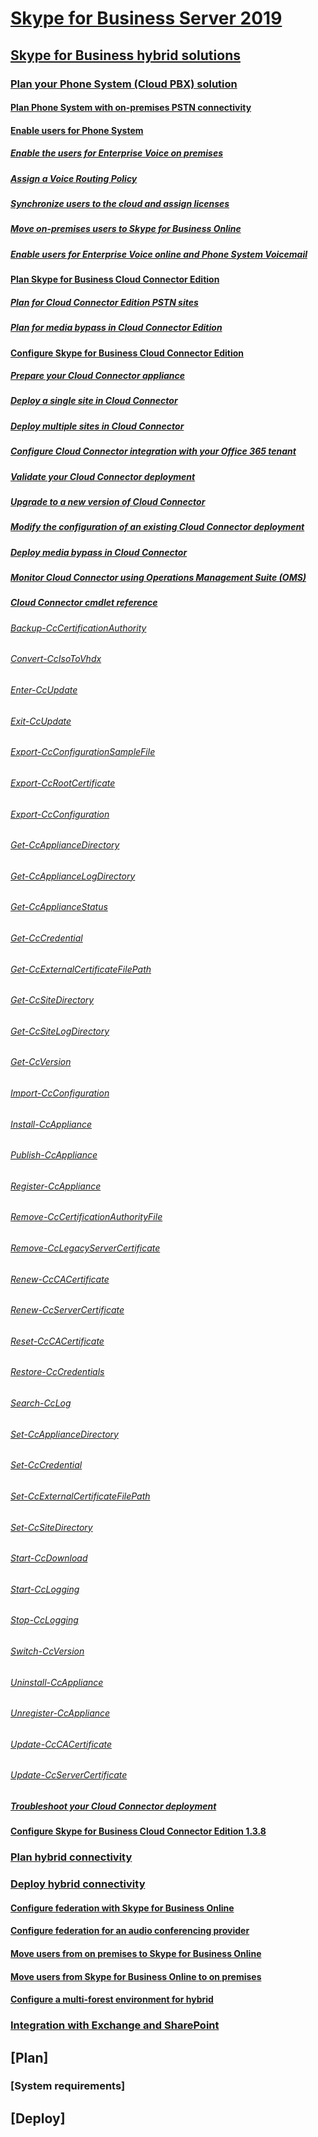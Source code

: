 # [Skype for Business Server 2019](../skype-for-business-server-2019.md)


## [Skype for Business hybrid solutions](../../SfbServer/skype-for-business-hybrid-solutions/skype-for-business-hybrid-solutions.md?toc=/SkypeForBusiness/toc.json&bc=/SkypeForBusiness/breadcrumb/toc.json)
### [Plan your Phone System (Cloud PBX) solution](../../SfbServer/skype-for-business-hybrid-solutions/plan-your-phone-system-cloud-pbx-solution/plan-your-phone-system-cloud-pbx-solution.md?toc=/SkypeForBusiness/toc.json&bc=/SkypeForBusiness/breadcrumb/toc.json)
#### [Plan Phone System with on-premises PSTN connectivity](../../SfbServer/skype-for-business-hybrid-solutions/plan-your-phone-system-cloud-pbx-solution/plan-phone-system-with-on-premises-pstn-connectivity.md?toc=/SkypeForBusiness/toc.json&bc=/SkypeForBusiness/breadcrumb/toc.json)
#### [Enable users for Phone System](../../SfbServer/skype-for-business-hybrid-solutions/plan-your-phone-system-cloud-pbx-solution/enable-users-for-phone-system.md?toc=/SkypeForBusiness/toc.json&bc=/SkypeForBusiness/breadcrumb/toc.json)
##### [Enable the users for Enterprise Voice on premises](../../SfbServer/skype-for-business-hybrid-solutions/plan-your-phone-system-cloud-pbx-solution/enable-the-users-for-enterprise-voice-on-premises.md?toc=/SkypeForBusiness/toc.json&bc=/SkypeForBusiness/breadcrumb/toc.json)
##### [Assign a Voice Routing Policy](../../SfbServer/skype-for-business-hybrid-solutions/plan-your-phone-system-cloud-pbx-solution/assign-a-voice-routing-policy.md?toc=/SkypeForBusiness/toc.json&bc=/SkypeForBusiness/breadcrumb/toc.json)
##### [Synchronize users to the cloud and assign licenses](../../SfbServer/skype-for-business-hybrid-solutions/plan-your-phone-system-cloud-pbx-solution/synchronize-users-to-the-cloud-and-assign-licenses.md?toc=/SkypeForBusiness/toc.json&bc=/SkypeForBusiness/breadcrumb/toc.json)
##### [Move on-premises users to Skype for Business Online](../../SfbServer/skype-for-business-hybrid-solutions/plan-your-phone-system-cloud-pbx-solution/move-on-premises-users-to-skype-for-business-online.md?toc=/SkypeForBusiness/toc.json&bc=/SkypeForBusiness/breadcrumb/toc.json)
##### [Enable users for Enterprise Voice online and Phone System Voicemail](../../SfbServer/skype-for-business-hybrid-solutions/plan-your-phone-system-cloud-pbx-solution/enable-users-for-enterprise-voice-online-and-phone-system-voicemail.md?toc=/SkypeForBusiness/toc.json&bc=/SkypeForBusiness/breadcrumb/toc.json)
#### [Plan Skype for Business Cloud Connector Edition](../../SfbServer/skype-for-business-hybrid-solutions/plan-your-phone-system-cloud-pbx-solution/plan-skype-for-business-cloud-connector-edition.md?toc=/SkypeForBusiness/toc.json&bc=/SkypeForBusiness/breadcrumb/toc.json)
##### [Plan for Cloud Connector Edition PSTN sites](../../SfbServer/skype-for-business-hybrid-solutions/plan-your-phone-system-cloud-pbx-solution/plan-for-cloud-connector-edition-pstn-sites.md?toc=/SkypeForBusiness/toc.json&bc=/SkypeForBusiness/breadcrumb/toc.json)
##### [Plan for media bypass in Cloud Connector Edition](../../SfbServer/skype-for-business-hybrid-solutions/plan-your-phone-system-cloud-pbx-solution/plan-for-media-bypass-in-cloud-connector-edition.md?toc=/SkypeForBusiness/toc.json&bc=/SkypeForBusiness/breadcrumb/toc.json)
#### [Configure Skype for Business Cloud Connector Edition](../../SfbServer/skype-for-business-hybrid-solutions/plan-your-phone-system-cloud-pbx-solution/configure-skype-for-business-cloud-connector-edition.md?toc=/SkypeForBusiness/toc.json&bc=/SkypeForBusiness/breadcrumb/toc.json)
##### [Prepare your Cloud Connector appliance](../../SfbServer/skype-for-business-hybrid-solutions/plan-your-phone-system-cloud-pbx-solution/prepare-your-cloud-connector-appliance.md?toc=/SkypeForBusiness/toc.json&bc=/SkypeForBusiness/breadcrumb/toc.json)
##### [Deploy a single site in Cloud Connector](../../SfbServer/skype-for-business-hybrid-solutions/plan-your-phone-system-cloud-pbx-solution/deploy-a-single-site-in-cloud-connector.md?toc=/SkypeForBusiness/toc.json&bc=/SkypeForBusiness/breadcrumb/toc.json)
##### [Deploy multiple sites in Cloud Connector](../../SfbServer/skype-for-business-hybrid-solutions/plan-your-phone-system-cloud-pbx-solution/deploy-multiple-sites-in-cloud-connector.md?toc=/SkypeForBusiness/toc.json&bc=/SkypeForBusiness/breadcrumb/toc.json)
##### [Configure Cloud Connector integration with your Office 365 tenant](../../SfbServer/skype-for-business-hybrid-solutions/plan-your-phone-system-cloud-pbx-solution/configure-cloud-connector-integration-with-your-office-365-tenant.md?toc=/SkypeForBusiness/toc.json&bc=/SkypeForBusiness/breadcrumb/toc.json)
##### [Validate your Cloud Connector deployment](../../SfbServer/skype-for-business-hybrid-solutions/plan-your-phone-system-cloud-pbx-solution/validate-your-cloud-connector-deployment.md?toc=/SkypeForBusiness/toc.json&bc=/SkypeForBusiness/breadcrumb/toc.json)
##### [Upgrade to a new version of Cloud Connector](../../SfbServer/skype-for-business-hybrid-solutions/plan-your-phone-system-cloud-pbx-solution/upgrade-to-a-new-version-of-cloud-connector.md?toc=/SkypeForBusiness/toc.json&bc=/SkypeForBusiness/breadcrumb/toc.json)
##### [Modify the configuration of an existing Cloud Connector deployment](../../SfbServer/skype-for-business-hybrid-solutions/plan-your-phone-system-cloud-pbx-solution/modify-the-configuration-of-an-existing-cloud-connector-deployment.md?toc=/SkypeForBusiness/toc.json&bc=/SkypeForBusiness/breadcrumb/toc.json)
##### [Deploy media bypass in Cloud Connector](../../SfbServer/skype-for-business-hybrid-solutions/plan-your-phone-system-cloud-pbx-solution/deploy-media-bypass-in-cloud-connector.md?toc=/SkypeForBusiness/toc.json&bc=/SkypeForBusiness/breadcrumb/toc.json)
##### [Monitor Cloud Connector using Operations Management Suite (OMS)](../../SfbServer/skype-for-business-hybrid-solutions/plan-your-phone-system-cloud-pbx-solution/monitor-cloud-connector-using-operations-management-suite-oms.md?toc=/SkypeForBusiness/toc.json&bc=/SkypeForBusiness/breadcrumb/toc.json)
##### [Cloud Connector cmdlet reference](../../SfbServer/skype-for-business-hybrid-solutions/plan-your-phone-system-cloud-pbx-solution/cloud-connector-cmdlet-reference.md?toc=/SkypeForBusiness/toc.json&bc=/SkypeForBusiness/breadcrumb/toc.json)
###### [Backup-CcCertificationAuthority](../../SfbServer/skype-for-business-hybrid-solutions/plan-your-phone-system-cloud-pbx-solution/backup-cccertificationauthority.md?toc=/SkypeForBusiness/toc.json&bc=/SkypeForBusiness/breadcrumb/toc.json)
###### [Convert-CcIsoToVhdx](../../SfbServer/skype-for-business-hybrid-solutions/plan-your-phone-system-cloud-pbx-solution/convert-ccisotovhdx.md?toc=/SkypeForBusiness/toc.json&bc=/SkypeForBusiness/breadcrumb/toc.json)
###### [Enter-CcUpdate](../../SfbServer/skype-for-business-hybrid-solutions/plan-your-phone-system-cloud-pbx-solution/enter-ccupdate.md?toc=/SkypeForBusiness/toc.json&bc=/SkypeForBusiness/breadcrumb/toc.json)
###### [Exit-CcUpdate](../../SfbServer/skype-for-business-hybrid-solutions/plan-your-phone-system-cloud-pbx-solution/exit-ccupdate.md?toc=/SkypeForBusiness/toc.json&bc=/SkypeForBusiness/breadcrumb/toc.json)
###### [Export-CcConfigurationSampleFile](../../SfbServer/skype-for-business-hybrid-solutions/plan-your-phone-system-cloud-pbx-solution/export-ccconfigurationsamplefile.md?toc=/SkypeForBusiness/toc.json&bc=/SkypeForBusiness/breadcrumb/toc.json)
###### [Export-CcRootCertificate](../../SfbServer/skype-for-business-hybrid-solutions/plan-your-phone-system-cloud-pbx-solution/export-ccrootcertificate.md?toc=/SkypeForBusiness/toc.json&bc=/SkypeForBusiness/breadcrumb/toc.json)
###### [Export-CcConfiguration](../../SfbServer/skype-for-business-hybrid-solutions/plan-your-phone-system-cloud-pbx-solution/export-ccconfiguration.md?toc=/SkypeForBusiness/toc.json&bc=/SkypeForBusiness/breadcrumb/toc.json)
###### [Get-CcApplianceDirectory](../../SfbServer/skype-for-business-hybrid-solutions/plan-your-phone-system-cloud-pbx-solution/get-ccappliancedirectory.md?toc=/SkypeForBusiness/toc.json&bc=/SkypeForBusiness/breadcrumb/toc.json)
###### [Get-CcApplianceLogDirectory](../../SfbServer/skype-for-business-hybrid-solutions/plan-your-phone-system-cloud-pbx-solution/get-ccappliancelogdirectory.md?toc=/SkypeForBusiness/toc.json&bc=/SkypeForBusiness/breadcrumb/toc.json)
###### [Get-CcApplianceStatus](../../SfbServer/skype-for-business-hybrid-solutions/plan-your-phone-system-cloud-pbx-solution/get-ccappliancestatus.md?toc=/SkypeForBusiness/toc.json&bc=/SkypeForBusiness/breadcrumb/toc.json)
###### [Get-CcCredential](../../SfbServer/skype-for-business-hybrid-solutions/plan-your-phone-system-cloud-pbx-solution/get-cccredential.md?toc=/SkypeForBusiness/toc.json&bc=/SkypeForBusiness/breadcrumb/toc.json)
###### [Get-CcExternalCertificateFilePath](../../SfbServer/skype-for-business-hybrid-solutions/plan-your-phone-system-cloud-pbx-solution/get-ccexternalcertificatefilepath.md?toc=/SkypeForBusiness/toc.json&bc=/SkypeForBusiness/breadcrumb/toc.json)
###### [Get-CcSiteDirectory](../../SfbServer/skype-for-business-hybrid-solutions/plan-your-phone-system-cloud-pbx-solution/get-ccsitedirectory.md?toc=/SkypeForBusiness/toc.json&bc=/SkypeForBusiness/breadcrumb/toc.json)
###### [Get-CcSiteLogDirectory](../../SfbServer/skype-for-business-hybrid-solutions/plan-your-phone-system-cloud-pbx-solution/get-ccsitelogdirectory.md?toc=/SkypeForBusiness/toc.json&bc=/SkypeForBusiness/breadcrumb/toc.json)
###### [Get-CcVersion](../../SfbServer/skype-for-business-hybrid-solutions/plan-your-phone-system-cloud-pbx-solution/get-ccversion.md?toc=/SkypeForBusiness/toc.json&bc=/SkypeForBusiness/breadcrumb/toc.json)
###### [Import-CcConfiguration](../../SfbServer/skype-for-business-hybrid-solutions/plan-your-phone-system-cloud-pbx-solution/import-ccconfiguration.md?toc=/SkypeForBusiness/toc.json&bc=/SkypeForBusiness/breadcrumb/toc.json)
###### [Install-CcAppliance](../../SfbServer/skype-for-business-hybrid-solutions/plan-your-phone-system-cloud-pbx-solution/install-ccappliance.md?toc=/SkypeForBusiness/toc.json&bc=/SkypeForBusiness/breadcrumb/toc.json)
###### [Publish-CcAppliance](../../SfbServer/skype-for-business-hybrid-solutions/plan-your-phone-system-cloud-pbx-solution/publish-ccappliance.md?toc=/SkypeForBusiness/toc.json&bc=/SkypeForBusiness/breadcrumb/toc.json)
###### [Register-CcAppliance](../../SfbServer/skype-for-business-hybrid-solutions/plan-your-phone-system-cloud-pbx-solution/register-ccappliance.md?toc=/SkypeForBusiness/toc.json&bc=/SkypeForBusiness/breadcrumb/toc.json)
###### [Remove-CcCertificationAuthorityFile](../../SfbServer/skype-for-business-hybrid-solutions/plan-your-phone-system-cloud-pbx-solution/remove-cccertificationauthorityfile.md?toc=/SkypeForBusiness/toc.json&bc=/SkypeForBusiness/breadcrumb/toc.json)
###### [Remove-CcLegacyServerCertificate](../../SfbServer/skype-for-business-hybrid-solutions/plan-your-phone-system-cloud-pbx-solution/remove-cclegacyservercertificate.md?toc=/SkypeForBusiness/toc.json&bc=/SkypeForBusiness/breadcrumb/toc.json)
###### [Renew-CcCACertificate](../../SfbServer/skype-for-business-hybrid-solutions/plan-your-phone-system-cloud-pbx-solution/renew-cccacertificate.md?toc=/SkypeForBusiness/toc.json&bc=/SkypeForBusiness/breadcrumb/toc.json)
###### [Renew-CcServerCertificate](../../SfbServer/skype-for-business-hybrid-solutions/plan-your-phone-system-cloud-pbx-solution/renew-ccservercertificate.md?toc=/SkypeForBusiness/toc.json&bc=/SkypeForBusiness/breadcrumb/toc.json)
###### [Reset-CcCACertificate](../../SfbServer/skype-for-business-hybrid-solutions/plan-your-phone-system-cloud-pbx-solution/reset-cccacertificate.md?toc=/SkypeForBusiness/toc.json&bc=/SkypeForBusiness/breadcrumb/toc.json)
###### [Restore-CcCredentials](../../SfbServer/skype-for-business-hybrid-solutions/plan-your-phone-system-cloud-pbx-solution/restore-cccredentials.md?toc=/SkypeForBusiness/toc.json&bc=/SkypeForBusiness/breadcrumb/toc.json)
###### [Search-CcLog](../../SfbServer/skype-for-business-hybrid-solutions/plan-your-phone-system-cloud-pbx-solution/search-cclog.md?toc=/SkypeForBusiness/toc.json&bc=/SkypeForBusiness/breadcrumb/toc.json)
###### [Set-CcApplianceDirectory](../../SfbServer/skype-for-business-hybrid-solutions/plan-your-phone-system-cloud-pbx-solution/set-ccappliancedirectory.md?toc=/SkypeForBusiness/toc.json&bc=/SkypeForBusiness/breadcrumb/toc.json)
###### [Set-CcCredential](../../SfbServer/skype-for-business-hybrid-solutions/plan-your-phone-system-cloud-pbx-solution/set-cccredential.md?toc=/SkypeForBusiness/toc.json&bc=/SkypeForBusiness/breadcrumb/toc.json)
###### [Set-CcExternalCertificateFilePath](../../SfbServer/skype-for-business-hybrid-solutions/plan-your-phone-system-cloud-pbx-solution/set-ccexternalcertificatefilepath.md?toc=/SkypeForBusiness/toc.json&bc=/SkypeForBusiness/breadcrumb/toc.json)
###### [Set-CcSiteDirectory](../../SfbServer/skype-for-business-hybrid-solutions/plan-your-phone-system-cloud-pbx-solution/set-ccsitedirectory.md?toc=/SkypeForBusiness/toc.json&bc=/SkypeForBusiness/breadcrumb/toc.json)
###### [Start-CcDownload](../../SfbServer/skype-for-business-hybrid-solutions/plan-your-phone-system-cloud-pbx-solution/start-ccdownload.md?toc=/SkypeForBusiness/toc.json&bc=/SkypeForBusiness/breadcrumb/toc.json)
###### [Start-CcLogging](../../SfbServer/skype-for-business-hybrid-solutions/plan-your-phone-system-cloud-pbx-solution/start-cclogging.md?toc=/SkypeForBusiness/toc.json&bc=/SkypeForBusiness/breadcrumb/toc.json)
###### [Stop-CcLogging](../../SfbServer/skype-for-business-hybrid-solutions/plan-your-phone-system-cloud-pbx-solution/stop-cclogging.md?toc=/SkypeForBusiness/toc.json&bc=/SkypeForBusiness/breadcrumb/toc.json)
###### [Switch-CcVersion](../../SfbServer/skype-for-business-hybrid-solutions/plan-your-phone-system-cloud-pbx-solution/switch-ccversion.md?toc=/SkypeForBusiness/toc.json&bc=/SkypeForBusiness/breadcrumb/toc.json)
###### [Uninstall-CcAppliance](../../SfbServer/skype-for-business-hybrid-solutions/plan-your-phone-system-cloud-pbx-solution/uninstall-ccappliance.md?toc=/SkypeForBusiness/toc.json&bc=/SkypeForBusiness/breadcrumb/toc.json)
###### [Unregister-CcAppliance](../../SfbServer/skype-for-business-hybrid-solutions/plan-your-phone-system-cloud-pbx-solution/unregister-ccappliance.md?toc=/SkypeForBusiness/toc.json&bc=/SkypeForBusiness/breadcrumb/toc.json)
###### [Update-CcCACertificate](../../SfbServer/skype-for-business-hybrid-solutions/plan-your-phone-system-cloud-pbx-solution/update-cccacertificate.md?toc=/SkypeForBusiness/toc.json&bc=/SkypeForBusiness/breadcrumb/toc.json)
###### [Update-CcServerCertificate](../../SfbServer/skype-for-business-hybrid-solutions/plan-your-phone-system-cloud-pbx-solution/update-ccservercertificate.md?toc=/SkypeForBusiness/toc.json&bc=/SkypeForBusiness/breadcrumb/toc.json)
##### [Troubleshoot your Cloud Connector deployment](../../SfbServer/skype-for-business-hybrid-solutions/plan-your-phone-system-cloud-pbx-solution/troubleshoot-your-cloud-connector-deployment.md?toc=/SkypeForBusiness/toc.json&bc=/SkypeForBusiness/breadcrumb/toc.json)
#### [Configure Skype for Business Cloud Connector Edition 1.3.8](../../SfbServer/skype-for-business-hybrid-solutions/plan-your-phone-system-cloud-pbx-solution/configure-skype-for-business-cloud-connector-edition-1-3-8.md?toc=/SkypeForBusiness/toc.json&bc=/SkypeForBusiness/breadcrumb/toc.json)
### [Plan hybrid connectivity](../../SfbServer/skype-for-business-hybrid-solutions/plan-hybrid-connectivity.md?toc=/SkypeForBusiness/toc.json&bc=/SkypeForBusiness/breadcrumb/toc.json)
### [Deploy hybrid connectivity](../../SfbServer/skype-for-business-hybrid-solutions/deploy-hybrid-connectivity/deploy-hybrid-connectivity.md?toc=/SkypeForBusiness/toc.json&bc=/SkypeForBusiness/breadcrumb/toc.json)
#### [Configure federation with Skype for Business Online](../../SfbServer/skype-for-business-hybrid-solutions/deploy-hybrid-connectivity/configure-federation-with-skype-for-business-online.md?toc=/SkypeForBusiness/toc.json&bc=/SkypeForBusiness/breadcrumb/toc.json)
#### [Configure federation for an audio conferencing provider](../../SfbServer/skype-for-business-hybrid-solutions/deploy-hybrid-connectivity/configure-federation-for-an-audio-conferencing-provider.md?toc=/SkypeForBusiness/toc.json&bc=/SkypeForBusiness/breadcrumb/toc.json)
#### [Move users from on premises to Skype for Business Online](../../SfbServer/skype-for-business-hybrid-solutions/deploy-hybrid-connectivity/move-users-from-on-premises-to-skype-for-business-online.md?toc=/SkypeForBusiness/toc.json&bc=/SkypeForBusiness/breadcrumb/toc.json)
#### [Move users from Skype for Business Online to on premises](../../SfbServer/skype-for-business-hybrid-solutions/deploy-hybrid-connectivity/move-users-from-skype-for-business-online-to-on-premises.md?toc=/SkypeForBusiness/toc.json&bc=/SkypeForBusiness/breadcrumb/toc.json)
#### [Configure a multi-forest environment for hybrid](../../SfbServer/skype-for-business-hybrid-solutions/deploy-hybrid-connectivity/configure-a-multi-forest-environment-for-hybrid.md?toc=/SkypeForBusiness/toc.json&bc=/SkypeForBusiness/breadcrumb/toc.json)
### [Integration with Exchange and SharePoint](../../SfbServer/skype-for-business-hybrid-solutions/integration-with-exchange-and-sharepoint.md?toc=/SkypeForBusiness/toc.json&bc=/SkypeForBusiness/breadcrumb/toc.json)



## [Plan]
### [System requirements]
#### [<Topic title>](../plan/server-requirements.md)


## [Deploy]
